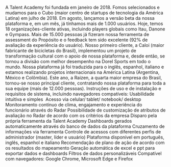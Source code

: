 A Talent Academy foi fundada em janeiro de 2018. Fomos selecionados e mudamos para o Cubo (maior centro de startups de tecnologia da América Latina) em julho de 2018. Em agosto, lançamos a versão beta da nossa plataforma e, em um mês, já tínhamos mais de 1.000 usuários. Hoje, temos 18 organizações-cliente ativas, incluindo players globais como Itau, Danone e Gympass. Mais de 15.000 pessoas já fizeram nossa ferramenta de assessment do Propósito e o feedback tem sido excelente (92% de avaliação da experiência do usuário). Nosso primeiro cliente, a Caloi (maior fabricante de bicicletas do Brasil), implementou um projeto de transformação cultural com o apoio de nossa plataforma e, desde então, se tornou a divisão com melhor desempenho na Dorel Sports em todo o mundo. Nossa plataforma já foi traduzida para o inglês, espanhol, italiano e estamos realizando projetos internacionais na América Latina (Argentina, México e Colômbia). Este ano, a Raizen, a quarta maior empresa do Brasil, tornou-se nosso principal cliente, contratando nossa plataforma para toda a sua equipe (mais de 12.000 pessoas).
Instruções de uso e de instalação e requisitos de sistema, incluindo navegadores compatíveis:
  Usabilidade intuitiva e simples 
  Acesso via celular/ tablet/ notebook/ desktop
  Monitoramento contínuo de clima, engajamento e experiência do funcionário através do Radar
  Possibilidade de customização de atributos de avaliação no Radar de acordo com os critérios da empresa
  Disparo pela própria ferramenta da Talent Academy
  Dashboards gerados automaticamente através do banco de dados da plataforma
  Cruzamento de informações via ferramenta
  Controle de acessos com diferentes perfis de administrador (master, líder e usuário) 
  Plataforma disponível em português, inglês, espanhol e italiano
  Recomendação de plano de ação de acordo com os resultados do mapeamento
  Geração automática de excel e ppt para exportar dados e dashboards
  Filtros de dados personalizáveis
  Compatível com navegadores: Google Chrome, Microsoft Edge e Firefox
